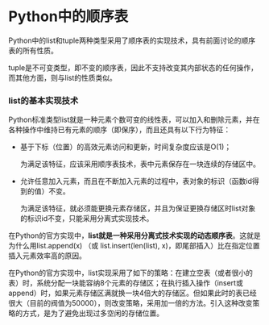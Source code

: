 # Python中的顺序表

Python中的list和tuple两种类型采用了顺序表的实现技术，具有前面讨论的顺序表的所有性质。

tuple是不可变类型，即不变的顺序表，因此不支持改变其内部状态的任何操作，而其他方面，则与list的性质类似。

### list的基本实现技术

Python标准类型list就是一种元素个数可变的线性表，可以加入和删除元素，并在各种操作中维持已有元素的顺序（即保序），而且还具有以下行为特征：

+ 基于下标（位置）的高效元素访问和更新，时间复杂度应该是O(1)；

    为满足该特征，应该采用顺序表技术，表中元素保存在一块连续的存储区中。

+ 允许任意加入元素，而且在不断加入元素的过程中，表对象的标识（函数id得到的值）不变。

    为满足该特征，就必须能更换元素存储区，并且为保证更换存储区时list对象的标识id不变，只能采用分离式实现技术。

在Python的官方实现中，**list就是一种采用分离式技术实现的动态顺序表**。这就是为什么用list.append(x) （或 list.insert(len(list), x)，即尾部插入）比在指定位置插入元素效率高的原因。

在Python的官方实现中，list实现采用了如下的策略：在建立空表（或者很小的表）时，系统分配一块能容纳8个元素的存储区；在执行插入操作（insert或append）时，如果元素存储区满就换一块4倍大的存储区。但如果此时的表已经很大（目前的阀值为50000），则改变策略，采用加一倍的方法。引入这种改变策略的方式，是为了避免出现过多空闲的存储位置。

